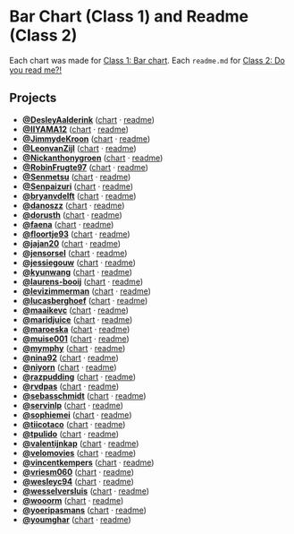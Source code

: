 # Bar Chart (Class 1) and Readme (Class 2)

Each chart was made for [Class 1: Bar chart](https://github.com/cmda-fe3/course-17-18/blob/master/class-1.md#bar-chart). Each `readme.md` for [Class 2: Do you read me?!](https://github.com/cmda-fe3/course-17-18/blob/master/class-2.md#do-you-read-me)

## Projects

-   [**@DesleyAalderink**](https://github.com/DesleyAalderink) ([chart](https://cmda-fe3.github.io/course-17-18/class-1-bar/DesleyAalderink) · [readme](https://github.com/cmda-fe3/course-17-18/blob/master/site/class-1-bar/DesleyAalderink#readme))
-   [**@IIYAMA12**](https://github.com/IIYAMA12) ([chart](https://cmda-fe3.github.io/course-17-18/class-1-bar/IIYAMA12) · [readme](https://github.com/cmda-fe3/course-17-18/blob/master/site/class-1-bar/IIYAMA12#readme))
-   [**@JimmydeKroon**](https://github.com/JimmydeKroon) ([chart](https://cmda-fe3.github.io/course-17-18/class-1-bar/JimmydeKroon) · [readme](https://github.com/cmda-fe3/course-17-18/blob/master/site/class-1-bar/JimmydeKroon#readme))
-   [**@LeonvanZijl**](https://github.com/LeonvanZijl) ([chart](https://cmda-fe3.github.io/course-17-18/class-1-bar/LeonvanZijl) · [readme](https://github.com/cmda-fe3/course-17-18/blob/master/site/class-1-bar/LeonvanZijl#readme))
-   [**@Nickanthonygroen**](https://github.com/Nickanthonygroen) ([chart](https://cmda-fe3.github.io/course-17-18/class-1-bar/Nickanthonygroen) · [readme](https://github.com/cmda-fe3/course-17-18/blob/master/site/class-1-bar/Nickanthonygroen#readme))
-   [**@RobinFrugte97**](https://github.com/RobinFrugte97) ([chart](https://cmda-fe3.github.io/course-17-18/class-1-bar/RobinFrugte97) · [readme](https://github.com/cmda-fe3/course-17-18/blob/master/site/class-1-bar/RobinFrugte97#readme))
-   [**@Senmetsu**](https://github.com/Senmetsu) ([chart](https://cmda-fe3.github.io/course-17-18/class-1-bar/Senmetsu) · [readme](https://github.com/cmda-fe3/course-17-18/blob/master/site/class-1-bar/Senmetsu#readme))
-   [**@Senpaizuri**](https://github.com/Senpaizuri) ([chart](https://cmda-fe3.github.io/course-17-18/class-1-bar/Senpaizuri) · [readme](https://github.com/cmda-fe3/course-17-18/blob/master/site/class-1-bar/Senpaizuri#readme))
-   [**@bryanvdelft**](https://github.com/bryanvdelft) ([chart](https://cmda-fe3.github.io/course-17-18/class-1-bar/bryanvdelft) · [readme](https://github.com/cmda-fe3/course-17-18/blob/master/site/class-1-bar/bryanvdelft#readme))
-   [**@danoszz**](https://github.com/danoszz) ([chart](https://cmda-fe3.github.io/course-17-18/class-1-bar/danoszz) · [readme](https://github.com/cmda-fe3/course-17-18/blob/master/site/class-1-bar/danoszz#readme))
-   [**@dorusth**](https://github.com/dorusth) ([chart](https://cmda-fe3.github.io/course-17-18/class-1-bar/dorusth) · [readme](https://github.com/cmda-fe3/course-17-18/blob/master/site/class-1-bar/dorusth#readme))
-   [**@faena**](https://github.com/faena) ([chart](https://cmda-fe3.github.io/course-17-18/class-1-bar/faena) · [readme](https://github.com/cmda-fe3/course-17-18/blob/master/site/class-1-bar/faena#readme))
-   [**@floortje93**](https://github.com/floortje93) ([chart](https://cmda-fe3.github.io/course-17-18/class-1-bar/floortje93) · [readme](https://github.com/cmda-fe3/course-17-18/blob/master/site/class-1-bar/floortje93#readme))
-   [**@jajan20**](https://github.com/jajan20) ([chart](https://cmda-fe3.github.io/course-17-18/class-1-bar/jajan20) · [readme](https://github.com/cmda-fe3/course-17-18/blob/master/site/class-1-bar/jajan20#readme))
-   [**@jensorsel**](https://github.com/jensorsel) ([chart](https://cmda-fe3.github.io/course-17-18/class-1-bar/jensorsel) · [readme](https://github.com/cmda-fe3/course-17-18/blob/master/site/class-1-bar/jensorsel#readme))
-   [**@jessiegouw**](https://github.com/jessiegouw) ([chart](https://cmda-fe3.github.io/course-17-18/class-1-bar/jessiegouw) · [readme](https://github.com/cmda-fe3/course-17-18/blob/master/site/class-1-bar/jessiegouw#readme))
-   [**@kyunwang**](https://github.com/kyunwang) ([chart](https://cmda-fe3.github.io/course-17-18/class-1-bar/kyunwang) · [readme](https://github.com/cmda-fe3/course-17-18/blob/master/site/class-1-bar/kyunwang#readme))
-   [**@laurens-booij**](https://github.com/laurens-booij) ([chart](https://cmda-fe3.github.io/course-17-18/class-1-bar/laurens-booij) · [readme](https://github.com/cmda-fe3/course-17-18/blob/master/site/class-1-bar/laurens-booij#readme))
-   [**@levizimmerman**](https://github.com/levizimmerman) ([chart](https://cmda-fe3.github.io/course-17-18/class-1-bar/levizimmerman) · [readme](https://github.com/cmda-fe3/course-17-18/blob/master/site/class-1-bar/levizimmerman#readme))
-   [**@lucasberghoef**](https://github.com/lucasberghoef) ([chart](https://cmda-fe3.github.io/course-17-18/class-1-bar/lucasberghoef) · [readme](https://github.com/cmda-fe3/course-17-18/blob/master/site/class-1-bar/lucasberghoef#readme))
-   [**@maaikevc**](https://github.com/maaikevc) ([chart](https://cmda-fe3.github.io/course-17-18/class-1-bar/maaikevc) · [readme](https://github.com/cmda-fe3/course-17-18/blob/master/site/class-1-bar/maaikevc#readme))
-   [**@maridjuice**](https://github.com/maridjuice) ([chart](https://cmda-fe3.github.io/course-17-18/class-1-bar/maridjuice) · [readme](https://github.com/cmda-fe3/course-17-18/blob/master/site/class-1-bar/maridjuice#readme))
-   [**@maroeska**](https://github.com/maroeska) ([chart](https://cmda-fe3.github.io/course-17-18/class-1-bar/maroeska) · [readme](https://github.com/cmda-fe3/course-17-18/blob/master/site/class-1-bar/maroeska#readme))
-   [**@muise001**](https://github.com/muise001) ([chart](https://cmda-fe3.github.io/course-17-18/class-1-bar/muise001) · [readme](https://github.com/cmda-fe3/course-17-18/blob/master/site/class-1-bar/muise001#readme))
-   [**@mymphy**](https://github.com/mymphy) ([chart](https://cmda-fe3.github.io/course-17-18/class-1-bar/mymphy) · [readme](https://github.com/cmda-fe3/course-17-18/blob/master/site/class-1-bar/mymphy#readme))
-   [**@nina92**](https://github.com/nina92) ([chart](https://cmda-fe3.github.io/course-17-18/class-1-bar/nina92) · [readme](https://github.com/cmda-fe3/course-17-18/blob/master/site/class-1-bar/nina92#readme))
-   [**@niyorn**](https://github.com/niyorn) ([chart](https://cmda-fe3.github.io/course-17-18/class-1-bar/niyorn) · [readme](https://github.com/cmda-fe3/course-17-18/blob/master/site/class-1-bar/niyorn#readme))
-   [**@razpudding**](https://github.com/razpudding) ([chart](https://cmda-fe3.github.io/course-17-18/class-1-bar/razpudding) · [readme](https://github.com/cmda-fe3/course-17-18/blob/master/site/class-1-bar/razpudding#readme))
-   [**@rvdpas**](https://github.com/rvdpas) ([chart](https://cmda-fe3.github.io/course-17-18/class-1-bar/rvdpas) · [readme](https://github.com/cmda-fe3/course-17-18/blob/master/site/class-1-bar/rvdpas#readme))
-   [**@sebasschmidt**](https://github.com/sebasschmidt) ([chart](https://cmda-fe3.github.io/course-17-18/class-1-bar/sebasschmidt) · [readme](https://github.com/cmda-fe3/course-17-18/blob/master/site/class-1-bar/sebasschmidt#readme))
-   [**@servinlp**](https://github.com/servinlp) ([chart](https://cmda-fe3.github.io/course-17-18/class-1-bar/servinlp) · [readme](https://github.com/cmda-fe3/course-17-18/blob/master/site/class-1-bar/servinlp#readme))
-   [**@sophiemei**](https://github.com/sophiemei) ([chart](https://cmda-fe3.github.io/course-17-18/class-1-bar/sophiemei) · [readme](https://github.com/cmda-fe3/course-17-18/blob/master/site/class-1-bar/sophiemei#readme))
-   [**@tiicotaco**](https://github.com/tiicotaco) ([chart](https://cmda-fe3.github.io/course-17-18/class-1-bar/tiicotaco) · [readme](https://github.com/cmda-fe3/course-17-18/blob/master/site/class-1-bar/tiicotaco#readme))
-   [**@tpulido**](https://github.com/tpulido) ([chart](https://cmda-fe3.github.io/course-17-18/class-1-bar/tpulido) · [readme](https://github.com/cmda-fe3/course-17-18/blob/master/site/class-1-bar/tpulido#readme))
-   [**@valentijnkap**](https://github.com/valentijnkap) ([chart](https://cmda-fe3.github.io/course-17-18/class-1-bar/valentijnkap) · [readme](https://github.com/cmda-fe3/course-17-18/blob/master/site/class-1-bar/valentijnkap#readme))
-   [**@velomovies**](https://github.com/velomovies) ([chart](https://cmda-fe3.github.io/course-17-18/class-1-bar/velomovies) · [readme](https://github.com/cmda-fe3/course-17-18/blob/master/site/class-1-bar/velomovies#readme))
-   [**@vincentkempers**](https://github.com/vincentkempers) ([chart](https://cmda-fe3.github.io/course-17-18/class-1-bar/vincentkempers) · [readme](https://github.com/cmda-fe3/course-17-18/blob/master/site/class-1-bar/vincentkempers#readme))
-   [**@vriesm060**](https://github.com/vriesm060) ([chart](https://cmda-fe3.github.io/course-17-18/class-1-bar/vriesm060) · [readme](https://github.com/cmda-fe3/course-17-18/blob/master/site/class-1-bar/vriesm060#readme))
-   [**@wesleyc94**](https://github.com/wesleyc94) ([chart](https://cmda-fe3.github.io/course-17-18/class-1-bar/wesleyc94) · [readme](https://github.com/cmda-fe3/course-17-18/blob/master/site/class-1-bar/wesleyc94#readme))
-   [**@wesselversluis**](https://github.com/wesselversluis) ([chart](https://cmda-fe3.github.io/course-17-18/class-1-bar/wesselversluis) · [readme](https://github.com/cmda-fe3/course-17-18/blob/master/site/class-1-bar/wesselversluis#readme))
-   [**@wooorm**](https://github.com/wooorm) ([chart](https://cmda-fe3.github.io/course-17-18/class-1-bar/wooorm) · [readme](https://github.com/cmda-fe3/course-17-18/blob/master/site/class-1-bar/wooorm#readme))
-   [**@yoeripasmans**](https://github.com/yoeripasmans) ([chart](https://cmda-fe3.github.io/course-17-18/class-1-bar/yoeripasmans) · [readme](https://github.com/cmda-fe3/course-17-18/blob/master/site/class-1-bar/yoeripasmans#readme))
-   [**@youmghar**](https://github.com/youmghar) ([chart](https://cmda-fe3.github.io/course-17-18/class-1-bar/youmghar) · [readme](https://github.com/cmda-fe3/course-17-18/blob/master/site/class-1-bar/youmghar#readme))
